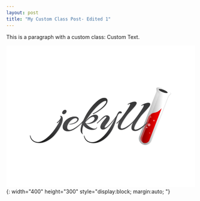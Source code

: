 ```yaml
---
layout: post
title: "My Custom Class Post- Edited 1"
---
```


This is a paragraph with a custom class: <span class="my-custom-class">Custom Text</span>.

![Jekyll Logo](/assets/images/jekyll-logo.png){: width="400" height="300" style="display:block; margin:auto; "}
